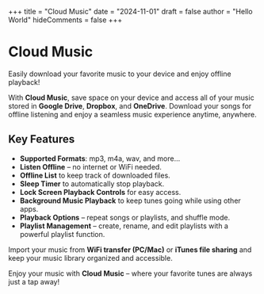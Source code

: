 +++
title = "Cloud Music"
date = "2024-11-01"
draft = false
author = "Hello World"
hideComments = false
+++



# Cloud Music

Easily download your favorite music to your device and enjoy offline playback!

With **Cloud Music**, save space on your device and access all of your music stored in **Google Drive**, **Dropbox**, and **OneDrive**. Download your songs for offline listening and enjoy a seamless music experience anytime, anywhere.

## Key Features

- **Supported Formats**: mp3, m4a, wav, and more…
- **Listen Offline** – no internet or WiFi needed.
- **Offline List** to keep track of downloaded files.
- **Sleep Timer** to automatically stop playback.
- **Lock Screen Playback Controls** for easy access.
- **Background Music Playback** to keep tunes going while using other apps.
- **Playback Options** – repeat songs or playlists, and shuffle mode.
- **Playlist Management** – create, rename, and edit playlists with a powerful playlist function.

Import your music from **WiFi transfer (PC/Mac)** or **iTunes file sharing** and keep your music library organized and accessible.

Enjoy your music with **Cloud Music** – where your favorite tunes are always just a tap away!
